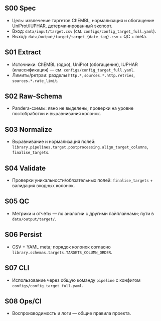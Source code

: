 <!-- Generated from template: docs/_templates/staging_template.md -->

## S00 Spec
- Цель: извлечение таргетов ChEMBL, нормализация и обогащение UniProt/IUPHAR, детерминированный экспорт.
- Вход: `data/input/target.csv` (см. `configs/config_target_full.yaml`).
- Выход: `data/output/target/target_{date_tag}.csv` + QC + meta.

## S01 Extract
- Источники: ChEMBL (ядро), UniProt (обогащение), IUPHAR (классификация) — см. `configs/config_target_full.yaml`.
- Лимиты/ретраи: разделы `http.*`, `sources.*.http.retries`, `sources.*.rate_limit`.

## S02 Raw-Schema
- Pandera-схемы: явно не выделены; проверки на уровне постобработки и выравнивания колонок.

## S03 Normalize
- Выравнивание и нормализация полей: `library.pipelines.target.postprocessing.align_target_columns`, `finalise_targets`.

## S04 Validate
- Проверки уникальности/обязательных полей: `finalise_targets` + валидация входных колонок.

## S05 QC
- Метрики и отчёты — по аналогии с другими пайплайнами; пути в `data/output/target/`.

## S06 Persist
- CSV + YAML meta; порядок колонок согласно `library.schemas.targets.TARGETS_COLUMN_ORDER`.

## S07 CLI
- Использование через общую команду `pipeline` с конфигом `configs/config_target_full.yaml`.

## S08 Ops/CI
- Воспроизводимость и логи — общие правила проекта.

